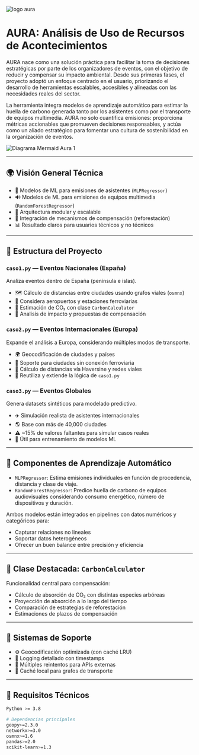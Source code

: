![logo aura](https://github.com/user-attachments/assets/6589ded9-2467-4788-8f8a-2c86b5f8bd9e)
# AURA: Análisis de Uso de Recursos de Acontecimientos

AURA nace como una solución práctica para facilitar la toma de decisiones estratégicas por parte de los organizadores de eventos, con el objetivo de reducir y compensar su impacto ambiental. Desde sus primeras fases, el proyecto adoptó un enfoque centrado en el usuario, priorizando el desarrollo de herramientas escalables, accesibles y alineadas con las necesidades reales del sector.

La herramienta integra modelos de aprendizaje automático para estimar la huella de carbono generada tanto por los asistentes como por el transporte de equipos multimedia. AURA no solo cuantifica emisiones: proporciona métricas accionables que promueven decisiones responsables, y actúa como un aliado estratégico para fomentar una cultura de sostenibilidad en la organización de eventos.


![Diagrama Mermaid Aura 1](https://github.com/user-attachments/assets/b274db7a-17e0-4d29-9ddb-bbe79657a8fa)



---

## 🌍 Visión General Técnica

- 🔁 Modelos de ML para emisiones de asistentes (`MLPRegressor`)
- 🔊 Modelos de ML para emisiones de equipos multimedia (`RandomForestRegressor`)
- 🧱 Arquitectura modular y escalable
- 🌱 Integración de mecanismos de compensación (reforestación)
- 📊 Resultado claros para usuarios técnicos y no técnicos

---

## 📁 Estructura del Proyecto

### `caso1.py` — Eventos Nacionales (España)
Analiza eventos dentro de España (península e islas).

- 🗺️ Cálculo de distancias entre ciudades usando grafos viales (`osmnx`)
- 🛫 Considera aeropuertos y estaciones ferroviarias
- 🌳 Estimación de CO₂ con clase `CarbonCalculator`
- 🧾 Analisis de impacto y propuestas de compensación

### `caso2.py` — Eventos Internacionales (Europa)
Expande el análisis a Europa, considerando múltiples modos de transporte.

- 🌍 Geocodificación de ciudades y países
- 🚆 Soporte para ciudades sin conexión ferroviaria
- 📐 Cálculo de distancias vía Haversine y redes viales
- 🔁 Reutiliza y extiende la lógica de `caso1.py`

### `caso3.py` — Eventos Globales
Genera datasets sintéticos para modelado predictivo.

- ✈️ Simulación realista de asistentes internacionales
- 🌎 Base con más de 40,000 ciudades
- ⚠️ ~15% de valores faltantes para simular casos reales
- 🧪 Útil para entrenamiento de modelos ML

---

## 🧠 Componentes de Aprendizaje Automático

- `MLPRegressor`: Estima emisiones individuales en función de procedencia, distancia y clase de viaje.
- `RandomForestRegressor`: Predice huella de carbono de equipos audiovisuales considerando consumo energético, número de dispositivos y duración.

Ambos modelos están integrados en pipelines con datos numéricos y categóricos para:
- Capturar relaciones no lineales
- Soportar datos heterogéneos
- Ofrecer un buen balance entre precisión y eficiencia

---

## 🌳 Clase Destacada: `CarbonCalculator`

Funcionalidad central para compensación:
- Cálculo de absorción de CO₂ con distintas especies arbóreas
- Proyección de absorción a lo largo del tiempo
- Comparación de estrategias de reforestación
- Estimaciones de plazos de compensación

---

## 🧰 Sistemas de Soporte

- ⚙️ Geocodificación optimizada (con caché LRU)
- 🧾 Logging detallado con timestamps
- 🔄 Múltiples reintentos para APIs externas
- 🚀 Caché local para grafos de transporte

---

## 🧪 Requisitos Técnicos

```bash
Python >= 3.8

# Dependencias principales
geopy>=2.3.0
networkx>=3.0
osmnx>=1.6
pandas>=2.0
scikit-learn>=1.3
